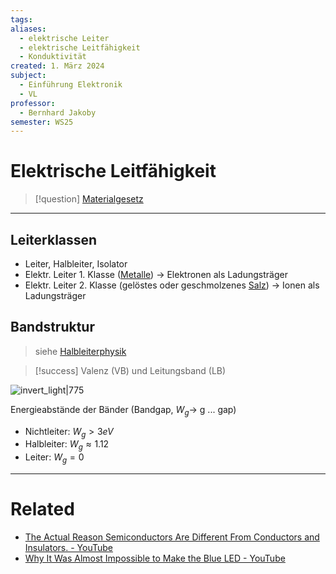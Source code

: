 ```yaml
---
tags: 
aliases:
  - elektrische Leiter
  - elektrische Leitfähigkeit
  - Konduktivität
created: 1. März 2024
subject:
  - Einführung Elektronik
  - VL
professor:
  - Bernhard Jakoby
semester: WS25
---
```


# Elektrische Leitfähigkeit

> [!question] [Materialgesetz](../Elektrotechnik/Materialgesetz.md)

---

## Leiterklassen

- Leiter, Halbleiter, Isolator
- Elektr. Leiter 1. Klasse ([Metalle](Metallbindung.md)) $\rightarrow$ Elektronen als Ladungsträger
- Elektr. Leiter 2. Klasse (gelöstes oder geschmolzenes [Salz](Ionenbindung.md)) $\rightarrow$ Ionen als Ladungsträger

## Bandstruktur

> siehe [Halbleiterphysik](../Physik/Halbleiterphysik.md)

> [!success] Valenz (VB) und Leitungsband (LB)

![invert_light|775](../Hardwareentwicklung/assets/Baendermodell.png)

Energieabstände der Bänder (Bandgap, $W_{g}\to$ g ... gap)

- Nichtleiter: $W_{g}>3eV$
- Halbleiter: $W_{g}\approx1.12$
- Leiter: $W_{g} = 0$

---

# Related

- [The Actual Reason Semiconductors Are Different From Conductors and Insulators. - YouTube](https://www.youtube.com/watch?v=-lHXZk5M6cI)
- [Why It Was Almost Impossible to Make the Blue LED - YouTube](https://www.youtube.com/watch?v=AF8d72mA41M)